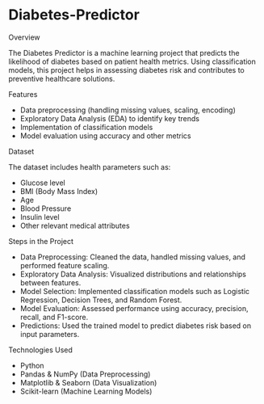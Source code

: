 # Diabetes-Predictor

Overview

The Diabetes Predictor is a machine learning project that predicts the likelihood of diabetes based on patient health metrics. Using classification models, this project helps in assessing diabetes risk and contributes to preventive healthcare solutions.

Features

* Data preprocessing (handling missing values, scaling, encoding)
* Exploratory Data Analysis (EDA) to identify key trends
* Implementation of classification models
* Model evaluation using accuracy and other metrics

Dataset

The dataset includes health parameters such as:
* Glucose level
* BMI (Body Mass Index)
* Age
* Blood Pressure
* Insulin level
* Other relevant medical attributes

Steps in the Project

* Data Preprocessing: Cleaned the data, handled missing values, and performed feature scaling.
* Exploratory Data Analysis: Visualized distributions and relationships between features.
* Model Selection: Implemented classification models such as Logistic Regression, Decision Trees, and Random Forest.
* Model Evaluation: Assessed performance using accuracy, precision, recall, and F1-score.
* Predictions: Used the trained model to predict diabetes risk based on input parameters.

Technologies Used

* Python
* Pandas & NumPy (Data Preprocessing)
* Matplotlib & Seaborn (Data Visualization)
* Scikit-learn (Machine Learning Models)

